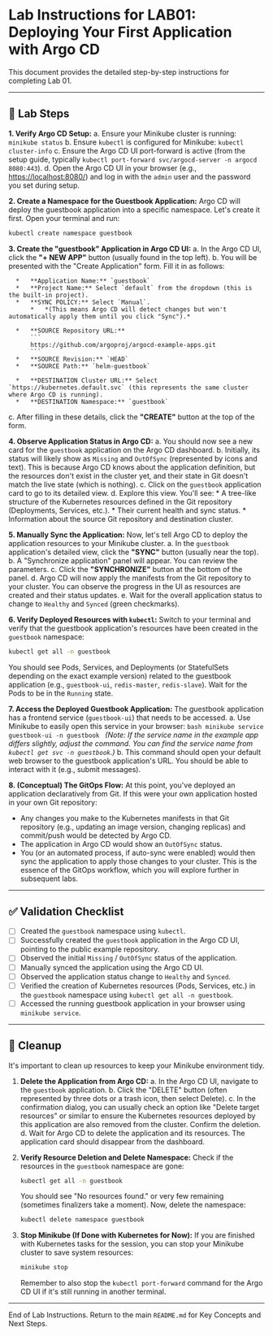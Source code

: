 # Lab Instructions for LAB01: Deploying Your First Application with Argo CD

This document provides the detailed step-by-step instructions for completing Lab 01.

---

## 🚀 Lab Steps

**1. Verify Argo CD Setup:**
   a. Ensure your Minikube cluster is running: `minikube status`
   b. Ensure `kubectl` is configured for Minikube: `kubectl cluster-info`
   c. Ensure the Argo CD UI port-forward is active (from the setup guide, typically `kubectl port-forward svc/argocd-server -n argocd 8080:443`).
   d. Open the Argo CD UI in your browser (e.g., [https://localhost:8080/](https://localhost:8080/)) and log in with the `admin` user and the password you set during setup.

**2. Create a Namespace for the Guestbook Application:**
   Argo CD will deploy the guestbook application into a specific namespace. Let's create it first.
   Open your terminal and run:
   ```bash
   kubectl create namespace guestbook
   ```

**3. Create the "guestbook" Application in Argo CD UI:**
   a. In the Argo CD UI, click the **"+ NEW APP"** button (usually found in the top left).
   b. You will be presented with the "Create Application" form. Fill it in as follows:

      *   **Application Name:** `guestbook`
      *   **Project Name:** Select `default` from the dropdown (this is the built-in project).
      *   **SYNC POLICY:** Select `Manual`.
          *   *(This means Argo CD will detect changes but won't automatically apply them until you click "Sync").*

      *   **SOURCE Repository URL:** 
          ```
          https://github.com/argoproj/argocd-example-apps.git
          ```
      *   **SOURCE Revision:** `HEAD`
      *   **SOURCE Path:** `helm-guestbook`

      *   **DESTINATION Cluster URL:** Select `https://kubernetes.default.svc` (this represents the same cluster where Argo CD is running).
      *   **DESTINATION Namespace:** `guestbook`

   c. After filling in these details, click the **"CREATE"** button at the top of the form.

**4. Observe Application Status in Argo CD:**
   a. You should now see a new card for the `guestbook` application on the Argo CD dashboard.
   b. Initially, its status will likely show as `Missing` and `OutOfSync` (represented by icons and text). This is because Argo CD knows about the application definition, but the resources don't exist in the cluster yet, and their state in Git doesn't match the live state (which is nothing).
   c. Click on the `guestbook` application card to go to its detailed view.
   d. Explore this view. You'll see:
      *   A tree-like structure of the Kubernetes resources defined in the Git repository (Deployments, Services, etc.).
      *   Their current health and sync status.
      *   Information about the source Git repository and destination cluster.

**5. Manually Sync the Application:**
   Now, let's tell Argo CD to deploy the application resources to your Minikube cluster.
   a. In the `guestbook` application's detailed view, click the **"SYNC"** button (usually near the top).
   b. A "Synchronize application" panel will appear. You can review the parameters.
   c. Click the **"SYNCHRONIZE"** button at the bottom of the panel.
   d. Argo CD will now apply the manifests from the Git repository to your cluster. You can observe the progress in the UI as resources are created and their status updates.
   e. Wait for the overall application status to change to `Healthy` and `Synced` (green checkmarks).

**6. Verify Deployed Resources with `kubectl`:**
   Switch to your terminal and verify that the guestbook application's resources have been created in the `guestbook` namespace:
   ```bash
   kubectl get all -n guestbook
   ```
   You should see Pods, Services, and Deployments (or StatefulSets depending on the exact example version) related to the guestbook application (e.g., `guestbook-ui`, `redis-master`, `redis-slave`). Wait for the Pods to be in the `Running` state.

**7. Access the Deployed Guestbook Application:**
   The guestbook application has a frontend service (`guestbook-ui`) that needs to be accessed.
   a. Use Minikube to easily open this service in your browser:
      ```bash
      minikube service guestbook-ui -n guestbook
      ```
      *(Note: If the service name in the example app differs slightly, adjust the command. You can find the service name from `kubectl get svc -n guestbook`.)*
   b. This command should open your default web browser to the guestbook application's URL. You should be able to interact with it (e.g., submit messages).

**8. (Conceptual) The GitOps Flow:**
   At this point, you've deployed an application declaratively from Git. If this were your own application hosted in your own Git repository:
   *   Any changes you make to the Kubernetes manifests in that Git repository (e.g., updating an image version, changing replicas) and commit/push would be detected by Argo CD.
   *   The application in Argo CD would show an `OutOfSync` status.
   *   You (or an automated process, if auto-sync were enabled) would then sync the application to apply those changes to your cluster.
   This is the essence of the GitOps workflow, which you will explore further in subsequent labs.

---

## ✅ Validation Checklist

- [ ] Created the `guestbook` namespace using `kubectl`.
- [ ] Successfully created the `guestbook` application in the Argo CD UI, pointing to the public example repository.
- [ ] Observed the initial `Missing` / `OutOfSync` status of the application.
- [ ] Manually synced the application using the Argo CD UI.
- [ ] Observed the application status change to `Healthy` and `Synced`.
- [ ] Verified the creation of Kubernetes resources (Pods, Services, etc.) in the `guestbook` namespace using `kubectl get all -n guestbook`.
- [ ] Accessed the running guestbook application in your browser using `minikube service`.

---

## 🧹 Cleanup

It's important to clean up resources to keep your Minikube environment tidy.

1.  **Delete the Application from Argo CD:**
    a. In the Argo CD UI, navigate to the `guestbook` application.
    b. Click the "DELETE" button (often represented by three dots or a trash icon, then select Delete).
    c. In the confirmation dialog, you can usually check an option like "Delete target resources" or similar to ensure the Kubernetes resources deployed by this application are also removed from the cluster. Confirm the deletion.
    d. Wait for Argo CD to delete the application and its resources. The application card should disappear from the dashboard.

2.  **Verify Resource Deletion and Delete Namespace:**
    Check if the resources in the `guestbook` namespace are gone:
    ```bash
    kubectl get all -n guestbook
    ```
    You should see "No resources found." or very few remaining (sometimes finalizers take a moment).
    Now, delete the namespace:
    ```bash
    kubectl delete namespace guestbook
    ```

3.  **Stop Minikube (If Done with Kubernetes for Now):**
    If you are finished with Kubernetes tasks for the session, you can stop your Minikube cluster to save system resources:
    ```bash
    minikube stop
    ```
    Remember to also stop the `kubectl port-forward` command for the Argo CD UI if it's still running in another terminal.

---

End of Lab Instructions. Return to the main `README.md` for Key Concepts and Next Steps. 
